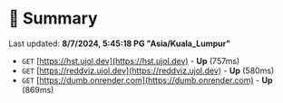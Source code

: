 # 📖 Summary
Last updated: **8/7/2024, 5:45:18 PG "Asia/Kuala_Lumpur"**

- `GET` [https://hst.ujol.dev](https://hst.ujol.dev) - **Up** (757ms)
- `GET` [https://reddviz.ujol.dev](https://reddviz.ujol.dev) - **Up** (580ms)
- `GET` [https://dumb.onrender.com](https://dumb.onrender.com) - **Up** (869ms)
